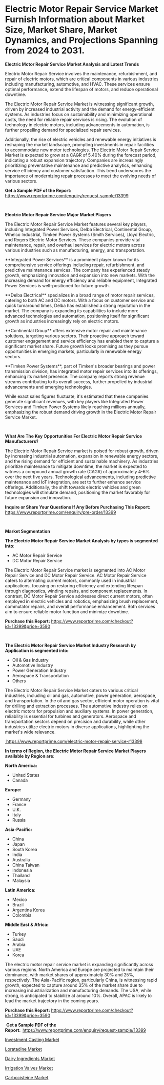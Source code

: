 <p><h1>Electric Motor Repair Service Market Furnish Information about Market Size, Market Share, Market Dynamics, and Projections Spanning from 2024 to 2031.</h1></p><p><strong>Electric Motor Repair Service Market Analysis and Latest Trends</strong></p>
<p><p>Electric Motor Repair Service involves the maintenance, refurbishment, and repair of electric motors, which are critical components in various industries including manufacturing, automotive, and HVAC. These services ensure optimal performance, extend the lifespan of motors, and reduce operational downtime. </p><p>The Electric Motor Repair Service Market is witnessing significant growth, driven by increased industrial activity and the demand for energy-efficient systems. As industries focus on sustainability and minimizing operational costs, the need for reliable repair services is rising. The evolution of technology in electric motors, including advancements in automation, is further propelling demand for specialized repair services. </p><p>Additionally, the rise of electric vehicles and renewable energy initiatives is reshaping the market landscape, prompting investments in repair facilities to accommodate new motor technologies. The Electric Motor Repair Service Market is expected to grow at a CAGR of 5.40% during the forecast period, indicating a robust expansion trajectory. Companies are increasingly prioritizing preventative maintenance and predictive analytics, enhancing service efficiency and customer satisfaction. This trend underscores the importance of modernizing repair processes to meet the evolving needs of various sectors.</p></p>
<p><strong>Get a Sample PDF of the Report:&nbsp;</strong> <a href="https://www.reportprime.com/enquiry/request-sample/13399?utm_campaign=1902&utm_medium=2&utm_source=Github&utm_content=ia&utm_term=25122024&utm_id=electric-motor-repair-service">https://www.reportprime.com/enquiry/request-sample/13399</a></p>
<p>&nbsp;</p>
<p><strong>Electric Motor Repair Service Major Market Players</strong></p>
<p><p>The Electric Motor Repair Service Market features several key players, including Integrated Power Services, Delba Electrical, Continental Group, Whelco Industrial, Timken Power Systems (Smith Services), Lloyd Electric, and Rogers Electric Motor Services. These companies provide vital maintenance, repair, and overhaul services for electric motors across various industries such as manufacturing, energy, and transportation.</p><p>**Integrated Power Services** is a prominent player known for its comprehensive service offerings including repair, refurbishment, and predictive maintenance services. The company has experienced steady growth, emphasizing innovation and expansion into new markets. With the increasing demand for energy efficiency and reliable equipment, Integrated Power Services is well-positioned for future growth.</p><p>**Delba Electrical** specializes in a broad range of motor repair services, catering to both AC and DC motors. With a focus on customer service and quick turnaround times, Delba has established a strong reputation in the market. The company is expanding its capabilities to include more advanced technologies and automation, positioning itself for significant growth as industries increasingly rely on electric motors.</p><p>**Continental Group** offers extensive motor repair and maintenance solutions, targeting various sectors. Their proactive approach toward customer engagement and service efficiency has enabled them to capture a significant market share. Future growth looks promising as they pursue opportunities in emerging markets, particularly in renewable energy sectors.</p><p>**Timken Power Systems**, part of Timken's broader bearings and power transmission division, has integrated motor repair services into its offerings, enhancing its market presence. The company reports strong revenue streams contributing to its overall success, further propelled by industrial advancements and emerging technologies.</p><p>While exact sales figures fluctuate, it's estimated that these companies generate significant revenues, with key players like Integrated Power Services and Timken Power Systems likely reaching millions annually, emphasizing the robust demand driving growth in the Electric Motor Repair Service Market.</p></p>
<p>&nbsp;</p>
<p><strong>What Are The Key Opportunities For Electric Motor Repair Service Manufacturers?</strong></p>
<p><p>The Electric Motor Repair Service market is poised for robust growth, driven by increasing industrial automation, expansion in renewable energy sectors, and the rising demand for efficient and sustainable machinery. As industries prioritize maintenance to mitigate downtime, the market is expected to witness a compound annual growth rate (CAGR) of approximately 4-6% over the next five years. Technological advancements, including predictive maintenance and IoT integration, are set to further enhance service offerings. Additionally, the shift towards electric vehicles and green technologies will stimulate demand, positioning the market favorably for future expansion and innovation.</p></p>
<p><strong>Inquire or Share Your Questions If Any Before Purchasing This Report:</strong> <a href="https://www.reportprime.com/enquiry/pre-order/13399?utm_campaign=1902&utm_medium=2&utm_source=Github&utm_content=ia&utm_term=25122024&utm_id=electric-motor-repair-service">https://www.reportprime.com/enquiry/pre-order/13399</a></p>
<p>&nbsp;</p>
<p><strong>Market Segmentation</strong></p>
<p><strong>The Electric Motor Repair Service Market Analysis by types is segmented into:</strong></p>
<p><ul><li>AC Motor Repair Service</li><li>DC Motor Repair Service</li></ul></p>
<p><p>The Electric Motor Repair Service market is segmented into AC Motor Repair Service and DC Motor Repair Service. AC Motor Repair Service caters to alternating current motors, commonly used in industrial applications, focusing on restoring efficiency and extending lifespan through diagnostics, winding repairs, and component replacements. In contrast, DC Motor Repair Service addresses direct current motors, often employed in electric vehicles and robotics, emphasizing brush replacement, commutator repairs, and overall performance enhancement. Both services aim to ensure reliable motor function and minimize downtime.</p></p>
<p><strong>Purchase this Report:&nbsp;</strong><a href="https://www.reportprime.com/checkout?id=13399&price=3590&utm_campaign=1902&utm_medium=2&utm_source=Github&utm_content=ia&utm_term=25122024&utm_id=electric-motor-repair-service">https://www.reportprime.com/checkout?id=13399&price=3590</a></p>
<p>&nbsp;</p>
<p><strong>The Electric Motor Repair Service Market Industry Research by Application is segmented into:</strong></p>
<p><ul><li>Oil & Gas Industry</li><li>Automotive Industry</li><li>Power Generation Industry</li><li>Aerospace & Transportation</li><li>Others</li></ul></p>
<p><p>The Electric Motor Repair Service Market caters to various critical industries, including oil and gas, automotive, power generation, aerospace, and transportation. In the oil and gas sector, efficient motor operation is vital for drilling and extraction processes. The automotive industry relies on electric motors for propulsion and auxiliary systems. In power generation, reliability is essential for turbines and generators. Aerospace and transportation sectors depend on precision and durability, while other industries utilize electric motors in diverse applications, highlighting the market's wide relevance.</p></p>
<p><a href="https://www.reportprime.com/electric-motor-repair-service-r13399?utm_campaign=1902&utm_medium=2&utm_source=Github&utm_content=ia&utm_term=25122024&utm_id=electric-motor-repair-service">&nbsp;https://www.reportprime.com/electric-motor-repair-service-r13399</a></p>
<p><strong>In terms of Region, the Electric Motor Repair Service Market Players available by Region are:</strong></p>
<p>
    <p> <strong> North America: </strong>
        <ul>
            <li>United States</li>
            <li>Canada</li>
        </ul>
        </p> 
    <p> <strong> Europe: </strong>
        <ul>
            <li>Germany</li>
            <li>France</li>
            <li>U.K.</li>
            <li>Italy</li>
            <li>Russia</li>
        </ul>
        </p> 
    <p> <strong> Asia-Pacific: </strong>
        <ul>
            <li>China</li>
            <li>Japan</li>
            <li>South Korea</li>
            <li>India</li>
            <li>Australia</li>
            <li>China Taiwan</li>
            <li>Indonesia</li>
            <li>Thailand</li>
            <li>Malaysia</li>
        </ul>
        </p> 
    <p> <strong> Latin America: </strong>
        <ul>
            <li>Mexico</li>
            <li>Brazil</li>
            <li>Argentina Korea</li>
            <li>Colombia</li>
        </ul>
        </p> 
    <p> <strong> Middle East & Africa: </strong>
        <ul>
            <li>Turkey</li>
            <li>Saudi</li>
            <li>Arabia</li>
            <li>UAE</li>
            <li>Korea</li>
        </ul>
    </p>
    </p>
<p><p>The electric motor repair service market is expanding significantly across various regions. North America and Europe are projected to maintain their dominance, with market shares of approximately 30% and 25%, respectively. The Asia-Pacific region, particularly China, is witnessing rapid growth, expected to capture around 35% of the market share due to increasing industrialization and manufacturing demands. The USA, while strong, is anticipated to stabilize at around 10%. Overall, APAC is likely to lead the market trajectory in the coming years.</p></p>
<p><strong>Purchase this Report: </strong><a href="https://www.reportprime.com/checkout?id=13399&price=3590&utm_campaign=1902&utm_medium=2&utm_source=Github&utm_content=ia&utm_term=25122024&utm_id=electric-motor-repair-service">https://www.reportprime.com/checkout?id=13399&price=3590</a></p>
<p>&nbsp;<strong>Get a Sample PDF of the Report:&nbsp;&nbsp;</strong><a href="https://www.reportprime.com/enquiry/request-sample/13399?utm_campaign=1902&utm_medium=2&utm_source=Github&utm_content=ia&utm_term=25122024&utm_id=electric-motor-repair-service">https://www.reportprime.com/enquiry/request-sample/13399</a></p>
<p><strong></strong></p>
<p><p><a href="https://www.linkedin.com/pulse/key-drivers-investment-casting-market-expansion-2024-2031-w5fpc?utm_campaign=1902&utm_medium=2&utm_source=Github&utm_content=ia&utm_term=25122024&utm_id=electric-motor-repair-service">Investment Casting Market</a></p><p><a href="https://www.linkedin.com/pulse/loratadine-market-size-segmentation-trends-growth-analysis-9clac?utm_campaign=1902&utm_medium=2&utm_source=Github&utm_content=ia&utm_term=25122024&utm_id=electric-motor-repair-service">Loratadine Market</a></p><p><a href="https://www.linkedin.com/pulse/according-global-dairy-ingredients-market-trends-applications-wx8de?utm_campaign=1902&utm_medium=2&utm_source=Github&utm_content=ia&utm_term=25122024&utm_id=electric-motor-repair-service">Dairy Ingredients Market</a></p><p><a href="https://www.linkedin.com/pulse/key-insights-irrigation-valves-market-stakeholder-perspectives-hhtnf?utm_campaign=1902&utm_medium=2&utm_source=Github&utm_content=ia&utm_term=25122024&utm_id=electric-motor-repair-service">Irrigation Valves Market</a></p><p><a href="https://www.linkedin.com/pulse/c-glance-reports-anmec?utm_campaign=1902&utm_medium=2&utm_source=Github&utm_content=ia&utm_term=25122024&utm_id=electric-motor-repair-service">Carbocisteine Market</a></p></p>